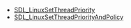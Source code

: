 <!-- BEGIN CATEGORY LIST -->
- [SDL_LinuxSetThreadPriority](SDL_LinuxSetThreadPriority)
- [SDL_LinuxSetThreadPriorityAndPolicy](SDL_LinuxSetThreadPriorityAndPolicy)
<!-- END CATEGORY LIST -->
